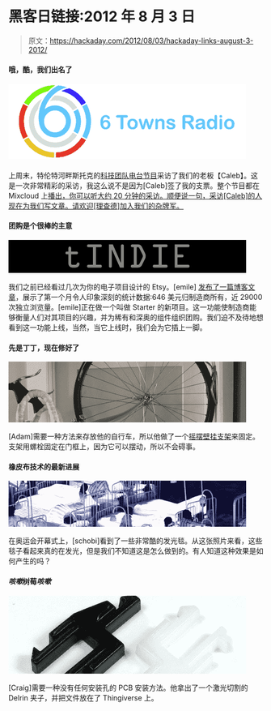 # 黑客日链接:2012 年 8 月 3 日

> 原文：<https://hackaday.com/2012/08/03/hackaday-links-august-3-2012/>

#### 哦，酷，我们出名了

#### [![](img/d537951a148d95e00f7613a3306a628f.png "6towns")](http://hackaday.com/wp-content/uploads/2012/08/6towns.png)

上周末，特伦特河畔斯托克的[科技团队电台节目](http://www.6towns.co.uk/)采访了我们的老板【Caleb】。这是一次非常精彩的采访，我这么说不是因为[Caleb]签了我的支票。整个节目都在 Mixcloud 上[播出，你可以听大约 20 分钟的采访。顺便说一句，采访[Caleb]的人现在为我们写文章。请欢迎[理查德]加入我们的杂牌军。](http://www.mixcloud.com/6TownsRadioTechTeam/6-towns-radio-tech-team-show-29-07-12/)

#### 团购是个很棒的主意

![](img/866cc98df394045d120966474d10fe27.png "Tindie")

我们之前已经看过几次为你的电子项目设计的 Etsy。[emile] [发布了一篇博客文章](https://tindie.com/blog/1-month-liveand-1-more-thing/)，展示了第一个月令人印象深刻的统计数据:646 美元归制造商所有，近 29000 次独立浏览量。[emile]正在做一个叫做 Starter 的新项目。这一功能使制造商能够衡量人们对其项目的兴趣，并为稀有和深奥的组件组织团购。我们迫不及待地想看到这一功能上线，当然，当它上线时，我们会为它插上一脚。

#### 先是丁丁，现在修好了

[![](img/bbaafe0f45d6ab33d900c7ccecb22a5b.png "bike")](http://hackaday.com/wp-content/uploads/2012/08/bike.jpeg)

[Adam]需要一种方法来存放他的自行车，所以他做了一个[摇摆壁挂支架](//derwiki.tumblr.com/post/28293967759/diy-swinging-urban-bike-rack)来固定。支架用螺栓固定在门框上，因为它可以摆动，所以不会碍事。

#### 橡皮布技术的最新进展

[![](img/67e03449334a1a931936cd01695d22e0.png "blanket")](http://hackaday.com/wp-content/uploads/2012/08/blanket.jpeg)

在奥运会开幕式上，[schobi]看到了一些非常酷的发光毯。从这张照片来看，这些毯子看起来真的在发光，但是我们不知道这是怎么做到的。有人知道这种效果是如何产生的吗？

#### *咳嗽*树莓*咳嗽*

[![](img/889ef18cf01ccae283ab72e8a24604d5.png "clip")](http://hackaday.com/wp-content/uploads/2012/08/clip.jpeg)

[Craig]需要一种没有任何安装孔的 PCB 安装方法。他拿出了一个激光切割的 Delrin 夹子，并把文件放在了 Thingiverse 上。